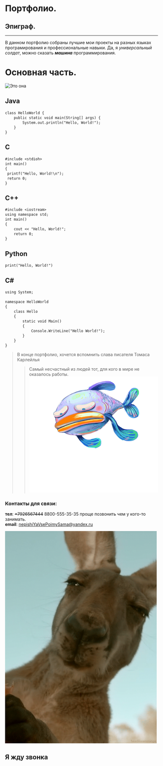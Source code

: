 # Портфолио.
## Эпиграф.
***
В данном портфолио собраны лучшие мои проекты на разных языках програмирования и профессиональные навыки. Да, я *универсальный солдат*, можно сказать ***машина*** программирования.

# Основная часть.

![Это она](1FA.gif)
## Java
```
class HelloWorld {
    public static void main(String[] args) {
        System.out.println("Hello, World!");
    }
}
```
## C 
 ```                                     
#include <stdioh>                    
int main()
{
  printf("Hello, World!\n");
  return 0;
}
```

## C++
```
#include <iostream>
using namespace std;
int main() 
{
    cout << "Hello, World!";
    return 0;
}
```
## Python
 ```
print("Hello, World!")
```
## С#
```
using System;
 
namespace HelloWorld
{
    class Hello 
    {
        static void Main() 
        {
            Console.WriteLine("Hello World!");
        }
    }
}
```
>В конце портфолио, хочется вспомнить слава писателя Томаса Карлейлья
  >>Самый несчастный из людей тот, для кого в мире не оказалось работы.
  ![](zYn.gif)
  
### Контакты для связи:
**тел**: ~~+7926567444~~ 8800-555-35-35 проще позвонить чем у кого-то занимать.\
**email**: nepishiYaVsePoimySama@yandex.ru


![ЧАО](zmV.gif)
## Я жду звонка
